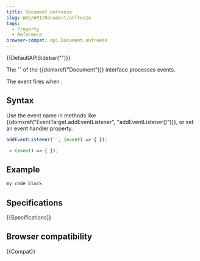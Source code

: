 ```yaml
---
title: Document.onfreeze
slug: Web/API/Document/onfreeze
tags:
  - Property
  - Reference
browser-compat: api.Document.onfreeze
---
```

{{DefaultAPISidebar("")}}

The **``** of the {{domxref("Document")}} interface processes  events.

The  event fires when .

## Syntax

Use the event name in methods like {{domxref("EventTarget.addEventListener", "addEventListener()")}}, or set an event handler property.

```js
addEventListener('', (event) => { });

 = (event) => { });
```

## Example

```js
my code block
```

## Specifications

{{Specifications}}

## Browser compatibility

{{Compat}}

